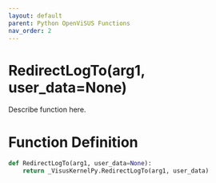 ```yaml
---
layout: default
parent: Python OpenViSUS Functions
nav_order: 2
---
```


# RedirectLogTo(arg1, user_data=None)

Describe function here.

# Function Definition

```python
def RedirectLogTo(arg1, user_data=None):
    return _VisusKernelPy.RedirectLogTo(arg1, user_data)

```
